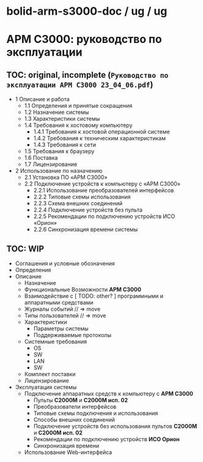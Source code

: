 # bolid-arm-s3000-doc / ug / ug

# АРМ С3000: руководство по эксплуатации



## TOC: original, incomplete (`Руководство по эксплуатации АРМ С3000 23_04_06.pdf`)

- 1 Описание и работа
  - 1.1 Определения и принятые сокращения
  - 1.2 Назначение системы
  - 1.3 Характеристики системы
  - 1.4 Требования к хостовому компьютеру
    - 1.4.1 Требования к хостовой операционной системе
    - 1.4.2 Требования к техническим характеристикам
    - 1.4.3 Требования к сети
  - 1.5 Требования к браузеру
  - 1.6 Поставка
  - 1.7 Лицензирование
- 2 Использование по назначению
  - 2.1 Установка ПО «АРМ С3000»
  - 2.2 Подключение устройств к компьютеру с «АРМ С3000»
    - 2.2.1 Использование преобразователей интерфейсов
    - 2.2.2 Типовые схемы использования
    - 2.2.3 Схема внешних соединений
    - 2.2.4 Подключение устройств без пульта
    - 2.2.5 Рекомендации по подключению устройств ИСО «Орион»
    - 2.2.6 Синхронизация времени системы



## TOC: WIP

- Соглашения и условные обозначения
- Определения
- Описание
  - Назначение
  - Функциональные Возможности **АРМ С3000**
  - Взаимодействие с [ TODO: other? ] программными и аппаратными средствами
  - Журналы событий    // => move
  - Типы пользователей // => move
  - Характеристики
    - Параметры системы
    - Поддерживаемые протоколы
  - Системные требования
    - OS
    - SW
    - LAN
    - SW
  - Комплект поставки
  - Лицензирование
- Эксплуатация системы
  - Подключение аппаратных средств к компьютеру с **АРМ С3000**
    - Пульты **С2000М** и **С2000М исп. 02**
    - Преобразователи интерфейсов
    - Типовые схемы подключения и использования
    - Способы внешних соединений
    - Подключение устройств без использования пультов **С2000М** и **С2000М исп. 02**
    - Рекомендации по подключению устройств **ИСО Орион**
    - Синхронизация времени
  - Использование Web-интерфейса
